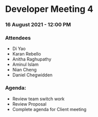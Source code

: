 # Developer Meeting 4

### 16 August 2021 - 12:00 PM

### Attendees

- Di Yao
- Karan Rebello
- Anitha Raghupathy
- Aminul Islam
- Nian Cheng
- Daniel Chegwidden

### Agenda:

- Review team switch work
- Review Proposal
- Complete agenda for Client meeting
